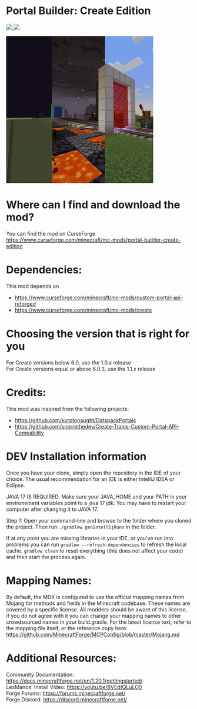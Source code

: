 Portal Builder: Create Edition
=======

<a href="https://www.curseforge.com/minecraft/mc-mods/portal-builder-create-edition" target="_blank">
    <img src="https://cf.way2muchnoise.eu/portal-builder-create-edition.svg?badge_style=flat"/>
</a>
<a href="https://www.curseforge.com/minecraft/mc-mods/portal-builder-create-edition" target="_blank">
    <img src="http://cf.way2muchnoise.eu/versions/portal-builder-create-edition.svg?badge_style=flat" />
</a>

![logo](logo.png)

Where can I find and download the mod?
=======

You can find the mod on CurseForge https://www.curseforge.com/minecraft/mc-mods/portal-builder-create-edition

Dependencies:
=======
This mod depends on
- https://www.curseforge.com/minecraft/mc-mods/custom-portal-api-reforged
- https://www.curseforge.com/minecraft/mc-mods/create


Choosing the version that is right for you
=======
For Create versions below 6.0, use the 1.0.x release\
For Create versions equal or above 6.0.3, use the 1.1.x release

Credits:
=======
This mod was inspired from the following projects:
- https://github.com/kyrptonaught/DatapackPortals
- https://github.com/snorrethedev/Create-Trains-Custom-Portal-API-Compability

DEV Installation information
=======

Once you have your clone, simply open the repository in the IDE of your choice. The usual recommendation for an IDE is either IntelliJ IDEA or Eclipse.

JAVA 17 IS REQUIRED. Make sure your JAVA_HOME and your PATH in your environement variables
point to a java 17 jdk. You may have to restart your computer after changing it to JAVA 17.

Step 1: Open your command-line and browse to the folder where you cloned the project.
Then run `./gradlew genIntellijRuns` in the folder.

If at any point you are missing libraries in your IDE, or you've run into problems you can
run `gradlew --refresh-dependencies` to refresh the local cache. `gradlew clean` to reset everything
(this does not affect your code) and then start the process again.

Mapping Names:
=============================
By default, the MDK is configured to use the official mapping names from Mojang for methods and fields
in the Minecraft codebase. These names are covered by a specific license. All modders should be aware of this
license, if you do not agree with it you can change your mapping names to other crowdsourced names in your
build.gradle. For the latest license text, refer to the mapping file itself, or the reference copy here:
https://github.com/MinecraftForge/MCPConfig/blob/master/Mojang.md

Additional Resources:
=========================
Community Documentation: https://docs.minecraftforge.net/en/1.20.1/gettingstarted/ \
LexManos' Install Video: https://youtu.be/8VEdtQLuLO0 \
Forge Forums: https://forums.minecraftforge.net/ \
Forge Discord: https://discord.minecraftforge.net/



